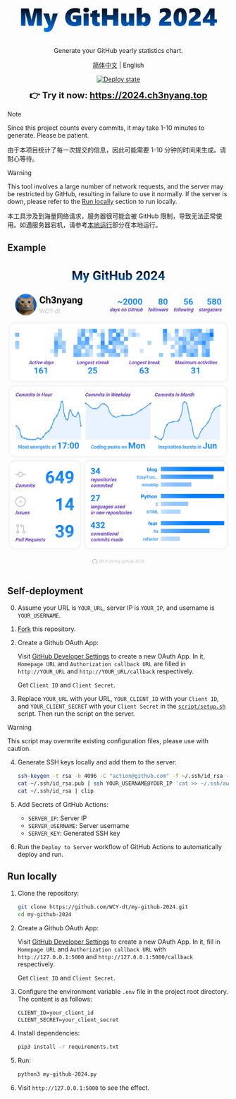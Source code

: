 <div align="center">
  <img src="logo.png" alt="logo" />

  Generate your GitHub yearly statistics chart.

  [简体中文](README_zh-CN.md) | English

  [![Deploy state](https://github.com/WCY-dt/my-github-2024/actions/workflows/deploy.yml/badge.svg)](https://github.com/WCY-dt/my-github-2024/actions/workflows/deploy.yml)

  <strong style="font-size: 20px;">👉 Try it now: <a href="https://2024.ch3nyang.top">https://2024.ch3nyang.top</a></strong>
</div>

> [!NOTE]
>
> Since this project counts every commits, it may take 1-10 minutes to generate. Please be patient.
>
> 由于本项目统计了每一次提交的信息，因此可能需要 1-10 分钟的时间来生成。请耐心等待。


> [!WARNING]
>
> This tool involves a large number of network requests, and the server may be restricted by GitHub, resulting in failure to use it normally. If the server is down, please refer to the [Run locally](#run-locally) section to run locally.
>
> 本工具涉及到海量网络请求，服务器很可能会被 GitHub 限制，导致无法正常使用。如遇服务器宕机，请参考[本地运行](README_zh-CN.md#本地运行)部分在本地运行。

## Example

![example](example.png)

## Self-deployment

0. Assume your URL is `YOUR_URL`, server IP is `YOUR_IP`, and username is `YOUR_USERNAME`.

1. [Fork](https://github.com/WCY-dt/my-github-2024/fork) this repository.

2. Create a Github OAuth App:

    Visit [GitHub Developer Settings](https://developer.github.com/settings/applications/new) to create a new OAuth App. In it, `Homepage URL` and `Authorization callback URL` are filled in `http://YOUR_URL` and `http://YOUR_URL/callback` respectively.

    Get `Client ID` and `Client Secret`.

3. Replace `YOUR_URL` with your URL, `YOUR_CLIENT_ID` with your `Client ID`, and `YOUR_CLIENT_SECRET` with your `Client Secret` in the [`script/setup.sh`](script/setup.sh) script. Then run the script on the server.

> [!WARNING]
>
> This script may overwrite existing configuration files, please use with caution.

4. Generate SSH keys locally and add them to the server:

    ```bash
    ssh-keygen -t rsa -b 4096 -C "action@github.com" -f ~/.ssh/id_rsa -N ""
    cat ~/.ssh/id_rsa.pub | ssh YOUR_USERNAME@YOUR_IP 'cat >> ~/.ssh/authorized_keys'
    cat ~/.ssh/id_rsa | clip
    ```

5. Add Secrets of GitHub Actions:

    - `SERVER_IP`: Server IP
    - `SERVER_USERNAME`: Server username
    - `SERVER_KEY`: Generated SSH key

6. Run the `Deploy to Server` workflow of GitHub Actions to automatically deploy and run.

## Run locally

1. Clone the repository:

    ```bash
    git clone https://github.com/WCY-dt/my-github-2024.git
    cd my-github-2024
    ```

2. Create a Github OAuth App:

    Visit [GitHub Developer Settings](https://developer.github.com/settings/applications/new) to create a new OAuth App. In it, fill in `Homepage URL` and `Authorization callback URL` with `http://127.0.0.1:5000` and `http://127.0.0.1:5000/callback` respectively.

    Get `Client ID` and `Client Secret`.

3. Configure the environment variable `.env` file in the project root directory. The content is as follows:

    ```env
    CLIENT_ID=your_client_id
    CLIENT_SECRET=your_client_secret
    ```

4. Install dependencies:

    ```bash
    pip3 install -r requirements.txt
    ```

5. Run:

    ```bash
    python3 my-github-2024.py
    ```

6. Visit `http://127.0.0.1:5000` to see the effect.
